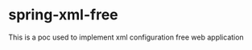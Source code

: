 spring-xml-free
===============

This  is a poc used to implement xml  configuration free web application
